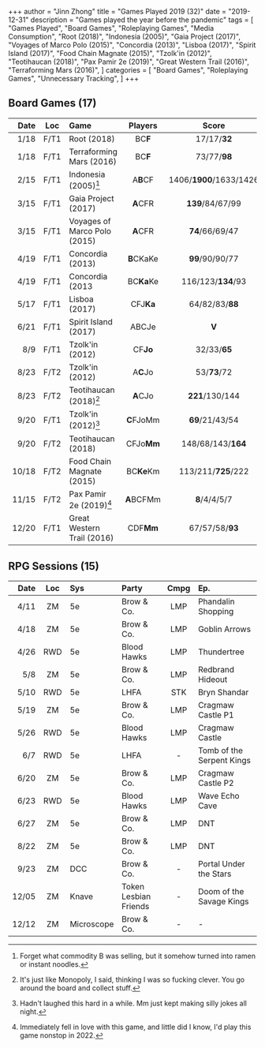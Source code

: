 +++ 
author = "Jinn Zhong" 
title = "Games Played 2019 (32)" 
date = "2019-12-31" 
description = "Games played the year before the pandemic" 
tags = [
    "Games Played",
    "Board Games",
    "Roleplaying Games",
    "Media Consumption",
    "Root (2018)",
    "Indonesia (2005)",
    "Gaia Project (2017)",
    "Voyages of Marco Polo (2015)",
    "Concordia (2013)",
    "Lisboa (2017)",
    "Spirit Island (2017)",
    "Food Chain Magnate (2015)",
    "Tzolk'in (2012)",
    "Teotihaucan (2018)",
    "Pax Pamir 2e (2019)",
    "Great Western Trail (2016)",
    "Terraforming Mars (2016)",
]
categories = [
    "Board Games",
    "Roleplaying Games",
    "Unnecessary Tracking",
]
+++

## Board Games (17)

| Date | Loc | Game | Players | Score |
| ---: | :---: | :--- | :---: | :---: |
| 1/18 | F/T1 | Root (2018) | BC**F** | 17/17/**32** |
| 1/18 | F/T1 | Terraforming Mars (2016) | BC**F** | 73/77/**98** |
| 2/15 | F/T1 | Indonesia (2005)[^1] | A**B**CF | 1406/**1900**/1633/1426 |
| 3/15 | F/T1 | Gaia Project (2017) | **A**CFR | **139**/84/67/99 |
| 3/15 | F/T1 | Voyages of Marco Polo (2015) | **A**CFR | **74**/66/69/47 |
| 4/19 | F/T1 | Concordia (2013) | **B**CKaKe | **99**/90/90/77 |
| 4/19 | F/T1 | Concordia (2013 | BC**Ka**Ke | 116/123/**134**/93 |
| 5/17 | F/T1 | Lisboa (2017) | CFJ**Ka** | 64/82/83/**88** |
| 6/21 | F/T1 | Spirit Island (2017) | ABCJe | **V** |
| 8/9 | F/T1 | Tzolk'in (2012) | CF**Jo** | 32/33/**65** |
| 8/23 | F/T2 | Tzolk'in (2012) | A**C**Jo | 53/**73**/72 |
| 8/23 | F/T2 | Teotihaucan (2018)[^2] | **A**CJo | **221**/130/144 |
| 9/20 | F/T1 | Tzolk'in (2012)[^3] | **C**FJoMm | **69**/21/43/54 |
| 9/20 | F/T2 | Teotihaucan (2018) | CFJo**Mm** | 148/68/143/**164** |
| 10/18 | F/T2 | Food Chain Magnate (2015) | BC**Ke**Km | 113/211/**725**/222 |
| 11/15 | F/T2 | Pax Pamir 2e (2019)[^4] | **A**BCFMm | **8**/4/4/5/7 |
| 12/20 | F/T1 | Great Western Trail (2016) | CDF**Mm** | 67/57/58/**93** |

## RPG Sessions (15)

| Date | Loc | Sys | Party | Cmpg | Ep. |
| ---: | :---: | :--- | :--- | :---: |:--- |
| 4/11 | ZM | 5e | Brow & Co. | LMP | Phandalin Shopping |
| 4/18 | ZM | 5e | Brow & Co. | LMP | Goblin Arrows |
| 4/26 | RWD | 5e | Blood Hawks | LMP | Thundertree |
| 5/8 | ZM | 5e | Brow & Co. | LMP | Redbrand Hideout |
| 5/10 | RWD | 5e | LHFA | STK | Bryn Shandar |
| 5/19 | ZM | 5e | Brow & Co. | LMP | Cragmaw Castle P1 |
| 5/26 | RWD | 5e | Blood Hawks | LMP | Cragmaw Castle |
| 6/7 | RWD | 5e | LHFA | - | Tomb of the Serpent Kings |
| 6/20 | ZM | 5e | Brow & Co. | LMP | Cragmaw Castle P2 |
| 6/23 | RWD | 5e | Blood Hawks | LMP | Wave Echo Cave |
| 6/27 | ZM | 5e | Brow & Co. | LMP | DNT |
| 8/22 | ZM | 5e | Brow & Co. | LMP | DNT |
| 9/23 | ZM | DCC | Brow & Co. | - | Portal Under the Stars |
| 12/05 | ZM | Knave | Token Lesbian Friends | - | Doom of the Savage Kings |
| 12/12 | ZM | Microscope | Brow & Co. | - | - |

[^1]: Forget what commodity B was selling, but it somehow turned into ramen or instant noodles.
[^2]: It's just like Monopoly, I said, thinking I was so fucking clever. You go around the board and collect stuff.
[^3]: Hadn't laughed this hard in a while. Mm just kept making silly jokes all night.
[^4]: Immediately fell in love with this game, and little did I know, I'd play this game nonstop in 2022.
